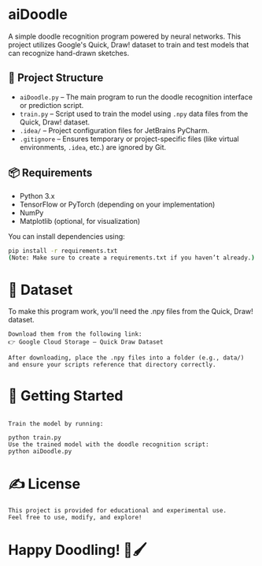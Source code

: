 # aiDoodle

A simple doodle recognition program powered by neural networks. This project utilizes Google's Quick, Draw! dataset to train and test models that can recognize hand-drawn sketches.

## 🧠 Project Structure

* `aiDoodle.py` – The main program to run the doodle recognition interface or prediction script.
* `train.py` – Script used to train the model using `.npy` data files from the Quick, Draw! dataset.
* `.idea/` – Project configuration files for JetBrains PyCharm.
* `.gitignore` – Ensures temporary or project-specific files (like virtual environments, `.idea`, etc.) are ignored by Git.

## 📦 Requirements

* Python 3.x  
* TensorFlow or PyTorch (depending on your implementation)  
* NumPy  
* Matplotlib (optional, for visualization)

You can install dependencies using:

```bash
pip install -r requirements.txt
(Note: Make sure to create a requirements.txt if you haven’t already.)
```

# 📁 Dataset
To make this program work, you'll need the .npy files from the Quick, Draw! dataset.

```
Download them from the following link:
👉 Google Cloud Storage – Quick Draw Dataset

After downloading, place the .npy files into a folder (e.g., data/) and ensure your scripts reference that directory correctly.
```

# 🚀 Getting Started

```Download the .npy files as described above.

Train the model by running:

python train.py
Use the trained model with the doodle recognition script:
python aiDoodle.py
```

# ✍️ License
```
This project is provided for educational and experimental use.
Feel free to use, modify, and explore!
```

# Happy Doodling! 🎨🖌️

